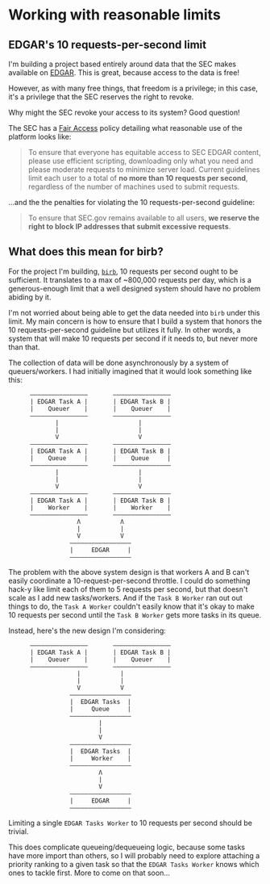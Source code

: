 # Working with reasonable limits
## EDGAR's 10 requests-per-second limit
I'm building a project based entirely around data that the SEC makes available on [EDGAR](https://www.sec.gov/edgar/searchedgar/companysearch.html). This is great, because access to the data is free!

However, as with many free things, that freedom is a privilege; in this case, it's a privilege that the SEC reserves the right to revoke.

Why might the SEC revoke your access to its system? Good question!

The SEC has a [Fair Access](https://www.sec.gov/developer) policy detailing what reasonable use of the platform looks like:
> To ensure that everyone has equitable access to SEC EDGAR content, please use efficient scripting, downloading only what you need and please moderate requests to minimize server load. Current guidelines limit each user to a total of **no more than 10 requests per second**, regardless of the number of machines used to submit requests.

...and the the penalties for violating the 10 requests-per-second guideline:

> To ensure that SEC.gov remains available to all users, **we reserve the right to block IP addresses that submit excessive requests**.

## What does this mean for birb?
For the project I'm building, [`birb`](https://github.com/murtyjones/birb), 10 requests per second ought to be sufficient. It translates to a max of ~800,000 requests per day, which is a generous-enough limit that a well designed system should have no problem abiding by it.

I'm not worried about being able to get the data needed into `birb` under this limit. My main concern is how to ensure that I build a system that honors the 10 requests-per-second guideline but utilizes it fully. In other words, a system that will make 10 requests per second if it needs to, but never more than that.

The collection of data will be done asynchronously by a system of queuers/workers. I had initially imagined that it would look something like this:
```
      ————————————————       ————————————————
      | EDGAR Task A |       | EDGAR Task B |
      |    Queuer    |       |    Queuer    |
      ————————————————       ————————————————
             |                      |
             |                      |
             V                      V
      ————————————————       ————————————————
      | EDGAR Task A |       | EDGAR Task B |
      |    Queue     |       |    Queue     |
      ————————————————       ————————————————
             |                      |
             |                      |
             V                      V
      ————————————————       ————————————————
      | EDGAR Task A |       | EDGAR Task B |
      |    Worker    |       |    Worker    |
      ————————————————       ————————————————
                   Λ           Λ
                   |           |
                   V           V
                 —————————————————
                 |     EDGAR     |
                 —————————————————
```
The problem with the above system design is that workers A and B can't easily coordinate a 10-request-per-second throttle. I could do something hack-y like limit each of them to 5 requests per second, but that doesn't scale as I add new tasks/workers. And if the `Task B Worker` ran out out things to do, the `Task A Worker` couldn't easily know that it's okay to make 10 requests per second until the `Task B Worker` gets more tasks in its queue.

Instead, here's the new design I'm considering:
```
      ————————————————       ————————————————
      | EDGAR Task A |       | EDGAR Task B |
      |    Queuer    |       |    Queuer    |
      ————————————————       ————————————————
                   |           |
                   |           |
                   V           V
                 —————————————————
                 |  EDGAR Tasks  |
                 |     Queue     |
                 —————————————————
                         |
                         |
                         V
                 —————————————————
                 |  EDGAR Tasks  |
                 |     Worker    |
                 —————————————————
                         Λ
                         |
                         V
                 —————————————————
                 |     EDGAR     |
                 —————————————————
```

Limiting a single `EDGAR Tasks Worker` to 10 requests per second should be trivial.

This does complicate queueing/dequeueing logic, because some tasks have more import than others, so I will probably need to explore attaching a priority ranking to a given task so that the `EDGAR Tasks Worker` knows which ones to tackle first. More to come on that soon...
